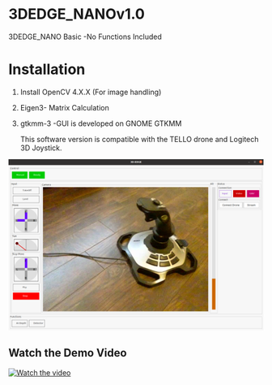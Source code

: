 # 3DEDGE_NANOv1.0
 3DEDGE_NANO Basic -No Functions Included 

 # Installation 
 1. Install OpenCV  4.X.X (For image handling)
 2. Eigen3- Matrix Calculation
 3. gtkmm-3 -GUI is developed on GNOME GTKMM

    This software version is compatible with the TELLO drone and Logitech 3D Joystick. 
 

 ![alt text](extra/gui.png)

## Watch the Demo Video

[![Watch the video](https://www.youtube.com/watch?v=1XZWCZXgkjQ&ab_channel=GayanBrahmanage.jpg)](https://www.youtube.com/watch?v=1XZWCZXgkjQ&ab_channel=GayanBrahmanage)



